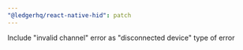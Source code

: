 ```yaml
---
"@ledgerhq/react-native-hid": patch
---
```


Include "invalid channel" error as "disconnected device" type of error

